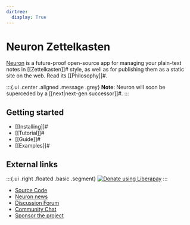 ```yaml
---
dirtree:
  display: True
---
```

# Neuron Zettelkasten

[Neuron](https://github.com/srid/neuron) is a future-proof open-source app for managing your plain-text notes in [[Zettelkasten]]# style, as well as for publishing them as a static site on the web. Read its [[Philosophy]]#.

:::{.ui .center .aligned .message .grey}
**Note**: Neuron will soon be superceded by a [[next|next-gen successor]]#.
:::

## Getting started

* [[Installing]]#
* [[Tutorial]]#
* [[Guide]]#
* [[Examples]]#

## External links

:::{.ui .right .floated .basic .segment}
<a href="https://liberapay.com/srid/donate" title="Donate using Liberapay"><img alt="Donate using Liberapay" src="https://liberapay.com/assets/widgets/donate.svg"></a>
:::

* [Source Code](https://github.com/srid/neuron)
* [Neuron news](https://www.srid.ca/neuron)
* [Discussion Forum](https://github.com/srid/neuron/discussions)
* [Community Chat](https://app.element.io/#/room/#neuron:matrix.org)
* [Sponsor the project](https://github.com/sponsors/srid)
